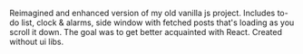 Reimagined and enhanced version of my old vanilla js project.
Includes to-do list, clock & alarms, side window with fetched posts that's loading as you scroll it down. 
The goal was to get better acquainted with React.
Created without ui libs.
